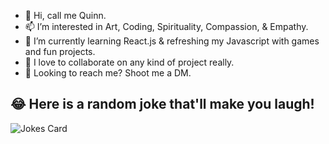 - 🪬 Hi, call me Quinn.
- 📫 I’m interested in Art, Coding, Spirituality, Compassion, & Empathy.
- 🌱 I’m currently learning React.js & refreshing my Javascript with games and fun projects.
- 💞️ I love to collaborate on any kind of project really. 
- 👀 Looking to reach me? Shoot me a DM.

## 😂 Here is a random joke that'll make you laugh!
![Jokes Card](https://readme-jokes.vercel.app/api)


<!---
Deviljhinn/Deviljhinn is a ✨ special ✨ repository because its `README.md` (this file) appears on your GitHub profile.
You can click the Preview link to take a look at your changes.
--->

